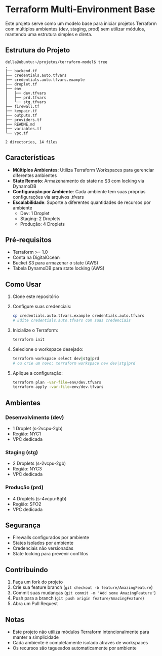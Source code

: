 # Terraform Multi-Environment Base

Este projeto serve como um modelo base para iniciar projetos Terraform com múltiplos ambientes (dev, staging, prod) sem utilizar módulos, mantendo uma estrutura simples e direta.

## Estrutura do Projeto

```
della@ubuntu:~/projetos/terraform-model$ tree 
.
├── backend.tf
├── credentials.auto.tfvars
├── credentials.auto.tfvars.example
├── droplet.tf
├── env
│   ├── dev.tfvars
│   ├── prd.tfvars
│   └── stg.tfvars
├── firewall.tf
├── keypair.tf
├── outputs.tf
├── providers.tf
├── README.md
├── variables.tf
└── vpc.tf

2 directories, 14 files
```

## Características

- **Múltiplos Ambientes**: Utiliza Terraform Workspaces para gerenciar diferentes ambientes
- **State Remoto**: Armazenamento do state no S3 com locking via DynamoDB
- **Configuração por Ambiente**: Cada ambiente tem suas próprias configurações via arquivos .tfvars
- **Escalabilidade**: Suporte a diferentes quantidades de recursos por ambiente
  - Dev: 1 Droplet
  - Staging: 2 Droplets
  - Produção: 4 Droplets

## Pré-requisitos

- Terraform >= 1.0
- Conta na DigitalOcean
- Bucket S3 para armazenar o state (AWS)
- Tabela DynamoDB para state locking (AWS)

## Como Usar

1. Clone este repositório
2. Configure suas credenciais:
   ```bash
   cp credentials.auto.tfvars.example credentials.auto.tfvars
   # Edite credentials.auto.tfvars com suas credenciais
   ```

3. Inicialize o Terraform:
   ```bash
   terraform init
   ```

4. Selecione o workspace desejado:
   ```bash
   terraform workspace select dev|stg|prd
   # ou crie um novo: terraform workspace new dev|stg|prd
   ```

5. Aplique a configuração:
   ```bash
   terraform plan -var-file=env/dev.tfvars
   terraform apply -var-file=env/dev.tfvars
   ```

## Ambientes

### Desenvolvimento (dev)
- 1 Droplet (s-2vcpu-2gb)
- Região: NYC1
- VPC dedicada

### Staging (stg)
- 2 Droplets (s-2vcpu-2gb)
- Região: NYC3
- VPC dedicada

### Produção (prd)
- 4 Droplets (s-4vcpu-8gb)
- Região: SFO2
- VPC dedicada

## Segurança

- Firewalls configurados por ambiente
- States isolados por ambiente
- Credenciais não versionadas
- State locking para prevenir conflitos

## Contribuindo

1. Faça um fork do projeto
2. Crie sua feature branch (`git checkout -b feature/AmazingFeature`)
3. Commit suas mudanças (`git commit -m 'Add some AmazingFeature'`)
4. Push para a branch (`git push origin feature/AmazingFeature`)
5. Abra um Pull Request

## Notas

- Este projeto não utiliza módulos Terraform intencionalmente para manter a simplicidade
- Cada ambiente é completamente isolado através de workspaces
- Os recursos são tagueados automaticamente por ambiente
